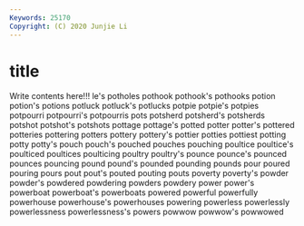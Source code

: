```yaml
---
Keywords: 25170
Copyright: (C) 2020 Junjie Li
---
```


# title

Write contents here!!!
le's 
potholes 
pothook 
pothook's 
pothooks 
potion
potion's 
potions 
potluck 
potluck's 
potlucks 
potpie 
potpie's 
potpies 
potpourri 
potpourri's
potpourris 
pots 
potsherd 
potsherd's 
potsherds 
potshot 
potshot's 
potshots 
pottage 
pottage's
potted 
potter 
potter's 
pottered 
potteries 
pottering 
potters 
pottery 
pottery's 
pottier
potties 
pottiest 
potting 
potty 
potty's 
pouch 
pouch's 
pouched 
pouches 
pouching
poultice 
poultice's 
poulticed 
poultices 
poulticing 
poultry 
poultry's 
pounce 
pounce's 
pounced
pounces 
pouncing 
pound 
pound's 
pounded 
pounding 
pounds 
pour 
poured 
pouring
pours 
pout 
pout's 
pouted 
pouting 
pouts 
poverty 
poverty's 
powder 
powder's
powdered 
powdering 
powders 
powdery 
power 
power's 
powerboat 
powerboat's 
powerboats 
powered
powerful 
powerfully 
powerhouse 
powerhouse's 
powerhouses 
powering 
powerless 
powerlessly 
powerlessness 
powerlessness's
powers 
powwow 
powwow's 
powwowed 
